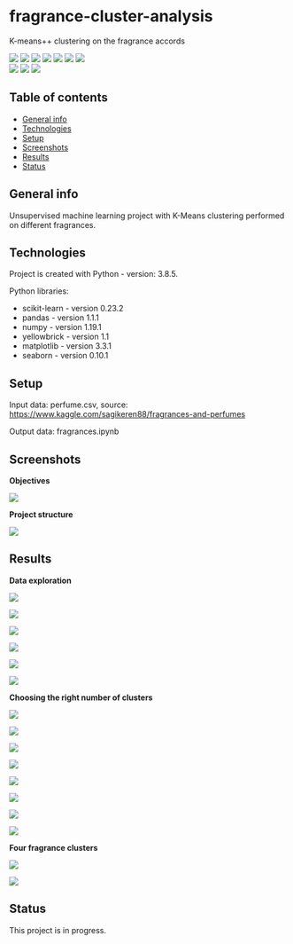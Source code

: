 # fragrance-cluster-analysis
K-means++ clustering on the fragrance accords

<img src="https://img.shields.io/badge/python-3.8.5 -brightgreen"> <img src='https://img.shields.io/badge/scikitlearn-0.23.2-blue'> <img src='https://img.shields.io/badge/pandas-1.1.1-blue'> <img src='https://img.shields.io/badge/numpy-1.19.1-blue'> <img src="https://img.shields.io/badge/yellowbrick-1.1 -blue"> <img src="https://img.shields.io/badge/matplotlib-3.3.1 -blue"> <img src="https://img.shields.io/badge/seaborn-0.10.1 -blue"> <br>
<img src="https://img.shields.io/badge/unsupervised-machine--learning-ff69b4"> <img src="https://img.shields.io/badge/cluster-analysis-ff69b4"> <img src="https://img.shields.io/badge/exploratory-data%20analysis-ff69b4">


## Table of contents
* [General info](#general-info)
* [Technologies](#technologies)
* [Setup](#setup)
* [Screenshots](#screenshots)
* [Results](#results)
* [Status](#status)

## General info
Unsupervised machine learning project with K-Means clustering performed on different fragrances.

## Technologies
Project is created with Python - version: 3.8.5.

Python libraries:
* scikit-learn - version 0.23.2
* pandas - version 1.1.1
* numpy - version 1.19.1
* yellowbrick - version 1.1
* matplotlib - version 3.3.1
* seaborn - version 0.10.1
  
## Setup

Input data: perfume.csv, source: https://www.kaggle.com/sagikeren88/fragrances-and-perfumes

Output data: fragrances.ipynb

## Screenshots

**Objectives**

![](./screenshots/objective.png)

**Project structure**

![](./screenshots/content.png)

## Results

**Data exploration**

![](./screenshots/columns.png)

![](./screenshots/df.png)

![](./screenshots/rating.png)

![](./screenshots/accord.png)

![](./screenshots/splitaccords.png)

![](./screenshots/fragrancefamily.png)

**Choosing the right number of clusters**

![](./screenshots/elbow.png)

![](./screenshots/elbowviz.png)

![](./screenshots/silhouette.png)

![](./screenshots/silhouette4.png)

![](./screenshots/silhouette6.png)

![](./screenshots/silhouette10.png)

![](./screenshots/silhouette14.png)

![](./screenshots/silhouette19.png)

**Four fragrance clusters**

![](./screenshots/4clusters.png)

![](./screenshots/4clustersindata.png)

## Status
This project is in progress.

